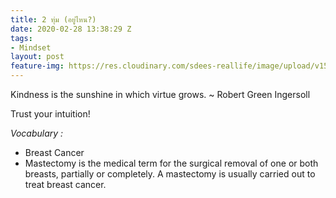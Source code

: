 ```yaml
---
title: 2 ทุ่ม (อยู่ไหน?)
date: 2020-02-28 13:38:29 Z
tags:
- Mindset
layout: post
feature-img: https://res.cloudinary.com/sdees-reallife/image/upload/v1555658919/sample_feature_img.png
---
```


Kindness is the sunshine in which virtue grows. ~ Robert Green Ingersoll

<i class="fa fa-child" style="color:plum"></i>

Trust your intuition!

*Vocabulary :*
- Breast Cancer
- Mastectomy is the medical term for the surgical removal of one or both breasts, partially or completely. A mastectomy is usually carried out to treat breast cancer.